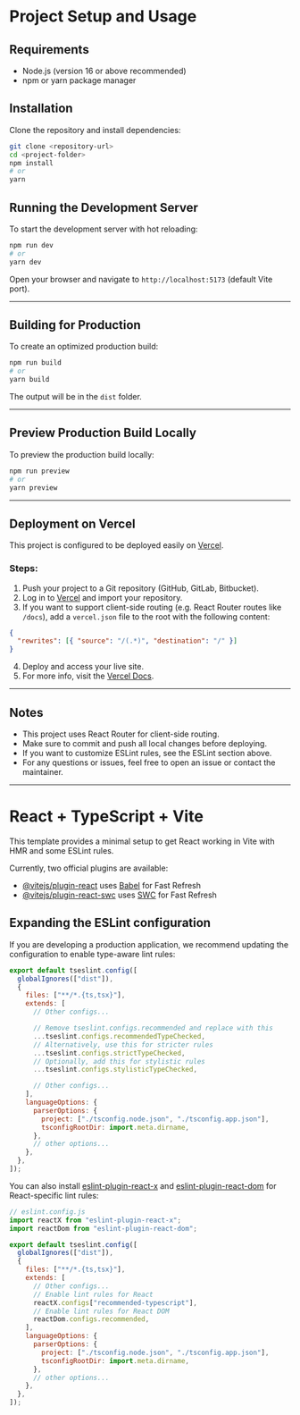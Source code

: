 # Project Setup and Usage

## Requirements

- Node.js (version 16 or above recommended)
- npm or yarn package manager

## Installation

Clone the repository and install dependencies:

```bash
git clone <repository-url>
cd <project-folder>
npm install
# or
yarn
```

## Running the Development Server

To start the development server with hot reloading:

```bash
npm run dev
# or
yarn dev
```

Open your browser and navigate to `http://localhost:5173` (default Vite port).

---

## Building for Production

To create an optimized production build:

```bash
npm run build
# or
yarn build
```

The output will be in the `dist` folder.

---

## Preview Production Build Locally

To preview the production build locally:

```bash
npm run preview
# or
yarn preview
```

---

## Deployment on Vercel

This project is configured to be deployed easily on [Vercel](https://vercel.com).

### Steps:

1. Push your project to a Git repository (GitHub, GitLab, Bitbucket).
2. Log in to [Vercel](https://vercel.com) and import your repository.
3. If you want to support client-side routing (e.g. React Router routes like `/docs`), add a `vercel.json` file to the root with the following content:

```json
{
  "rewrites": [{ "source": "/(.*)", "destination": "/" }]
}
```

4. Deploy and access your live site.
5. For more info, visit the [Vercel Docs](https://vercel.com/docs).

---

## Notes

- This project uses React Router for client-side routing.
- Make sure to commit and push all local changes before deploying.
- If you want to customize ESLint rules, see the ESLint section above.
- For any questions or issues, feel free to open an issue or contact the maintainer.

---

# React + TypeScript + Vite

This template provides a minimal setup to get React working in Vite with HMR and some ESLint rules.

Currently, two official plugins are available:

- [@vitejs/plugin-react](https://github.com/vitejs/vite-plugin-react/blob/main/packages/plugin-react) uses [Babel](https://babeljs.io/) for Fast Refresh
- [@vitejs/plugin-react-swc](https://github.com/vitejs/vite-plugin-react/blob/main/packages/plugin-react-swc) uses [SWC](https://swc.rs/) for Fast Refresh

## Expanding the ESLint configuration

If you are developing a production application, we recommend updating the configuration to enable type-aware lint rules:

```js
export default tseslint.config([
  globalIgnores(["dist"]),
  {
    files: ["**/*.{ts,tsx}"],
    extends: [
      // Other configs...

      // Remove tseslint.configs.recommended and replace with this
      ...tseslint.configs.recommendedTypeChecked,
      // Alternatively, use this for stricter rules
      ...tseslint.configs.strictTypeChecked,
      // Optionally, add this for stylistic rules
      ...tseslint.configs.stylisticTypeChecked,

      // Other configs...
    ],
    languageOptions: {
      parserOptions: {
        project: ["./tsconfig.node.json", "./tsconfig.app.json"],
        tsconfigRootDir: import.meta.dirname,
      },
      // other options...
    },
  },
]);
```

You can also install [eslint-plugin-react-x](https://github.com/Rel1cx/eslint-react/tree/main/packages/plugins/eslint-plugin-react-x) and [eslint-plugin-react-dom](https://github.com/Rel1cx/eslint-react/tree/main/packages/plugins/eslint-plugin-react-dom) for React-specific lint rules:

```js
// eslint.config.js
import reactX from "eslint-plugin-react-x";
import reactDom from "eslint-plugin-react-dom";

export default tseslint.config([
  globalIgnores(["dist"]),
  {
    files: ["**/*.{ts,tsx}"],
    extends: [
      // Other configs...
      // Enable lint rules for React
      reactX.configs["recommended-typescript"],
      // Enable lint rules for React DOM
      reactDom.configs.recommended,
    ],
    languageOptions: {
      parserOptions: {
        project: ["./tsconfig.node.json", "./tsconfig.app.json"],
        tsconfigRootDir: import.meta.dirname,
      },
      // other options...
    },
  },
]);
```
